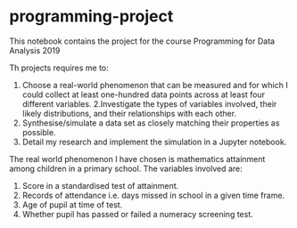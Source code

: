 # programming-project
This notebook contains the project for the course Programming for Data Analysis 2019


Th projects requires me to:
1. Choose a real-world phenomenon that can be measured and for which I could
collect at least one-hundred data points across at least four different variables.
2.Investigate the types of variables involved, their likely distributions, and their
relationships with each other.
3. Synthesise/simulate a data set as closely matching their properties as possible.
4. Detail my research and implement the simulation in a Jupyter notebook.

The real world phenomenon I have chosen is mathematics attainment among children in a primary school.
The variables involved are:
1. Score in a standardised test of attainment.
2. Records of attendance i.e. days missed in school in a given time frame.
3. Age of pupil at time of test.
4. Whether pupil has passed or failed a numeracy screening test.